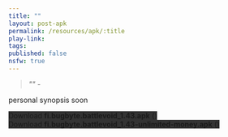 ```yaml
---
title: ""
layout: post-apk
permalink: /resources/apk/:title
play-link: 
tags:
published: false
nsfw: true
---
```


> _"" - <a href="" target="_blank"></a>_

personal synopsis soon 

<div class="text-center">
    <a class="btn btn-dark btn-block w-100" onclick='apk("fi.bugbyte.battlevoid_1.43.apk")' target="_blank" style="text-decoration: none; background-color: #333;"> Download <b>fi.bugbyte.battlevoid_1.43.apk</b> ()</a><br>
    <a class="btn btn-dark btn-block w-100" onclick='apk("fi.bugbyte.battlevoid_1.43-unlimited-money.apk")' target="_blank" style="text-decoration: none; background-color: #333;"> Download <b>fi.bugbyte.battlevoid_1.43-unlimited-money.apk</b> ()</a>
</div>
